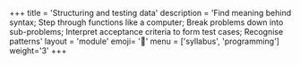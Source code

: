 +++
title = 'Structuring and testing data'
description = 'Find meaning behind syntax; Step through functions like a computer; Break problems down into sub-problems; Interpret acceptance criteria to form test cases; Recognise patterns'
layout = 'module'
emoji= '🥚'
menu = ['syllabus', 'programming']
weight='3'
+++
